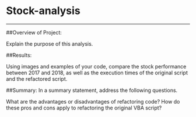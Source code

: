 # Stock-analysis
----------------------------------

##Overview of Project: 

Explain the purpose of this analysis.

##Results: 

Using images and examples of your code, compare the stock performance between 2017 and 2018, as well as the execution times of the original script and the refactored script.


##Summary: In a summary statement, address the following questions.

What are the advantages or disadvantages of refactoring code?
How do these pros and cons apply to refactoring the original VBA script?
 
